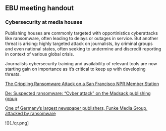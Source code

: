 ## EBU meeting handout

### Cybersecurity at media houses

Publishing houses are commonly targeted with opportinistics cyberattacks like ransomware, often leading to delays or outages in service. But another threat is arising: highly targeted attack on journalists, by criminal groups and even national states, often seeking to undermine and discredit reporting in context of various global crisis.

Journalists cybersecurity training and availability of relevant tools are now starting gain on importance as it’s critical to keep up with developing threats.

[The Crippling Ransomware Attack on a San Francisco NPR Member Station](https://www.kqed.org/futureofyou/436414/the-crippling-ransomware-attack-on-kqed-the-inside-story)

[De: Suspected ransomware: “Cyber attack” on the Madsack publishing group](https://www.databreaches.net/de-suspected-ransomware-cyber-attack-on-the-madsack-publishing-group/)

[One of Germany’s largest newspaper publishers, Funke Media Group, attacked by ransomware](https://blog.cyberplural.com/funke-media-group-attacked-by-ransomware/)


!()[./qr.png]
